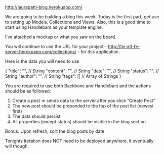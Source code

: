http://laurapatti-blog.herokuapp.com/

We are going to be building a blog this week. Today is the first part, get use to setting up Models, Collections and Views. Also, this is a good time to start using Handlebars as your template engine.

I've attached a mockup or what you saw on the board.

You will continue to use the URL for your project - http://tiy-atl-fe-server.herokuapp.com/collections/ - for this application.

Here is the data you will need to use

{
  "title": "", // String
  "content": "", // String
  "date": "", // String
  "status": "", // String
  "author": "", // String
  "tags": [] // Array of Strings
}

You are required to use both Backbone and Handlebars and the actions should be as followed:

1. Create a post => sends data to the server after you click "Create Post"
2. The new post should be prepended to the top of the post list (newest first)
3. The data should persist
4. All properties (except status) should be visible in the blog section

Bonus: Upon refresh, sort the blog posts by date

Tonights iteration does NOT need to be deployed anywhere, it eventually will though.